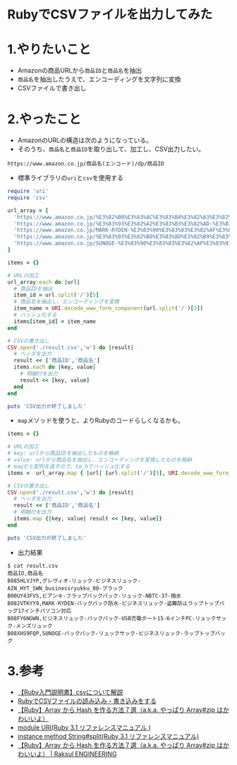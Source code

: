 # RubyでCSVファイルを出力してみた

# 1.やりたいこと
- Amazonの商品URLから`商品ID`と`商品名`を抽出
- `商品名`を抽出したうえで、エンコーディングを文字列に変換
- CSVファイルで書き出し

# 2.やったこと
- AmazonのURLの構造は次のようになっている。
- そのうち、`商品名`と`商品ID`を取り出して、加工し、CSV出力したい。
```Ruby：URLの構造
https://www.amazon.co.jp/商品名(エンコード)/dp/商品ID
```
- 標準ライブラリの`uri`と`csv`を使用する
```Ruby:output_csv.rb
require 'uri'
require 'csv'

url_array = [
  'https://www.amazon.co.jp/%E3%82%B0%E3%83%AC%E3%83%B4%E3%82%A3%E3%82%AA-%E3%83%AA%E3%83%A5%E3%83%83%E3%82%AF-%E3%83%93%E3%82%B8%E3%83%8D%E3%82%B9%E3%83%AA%E3%83%A5%E3%83%83%E3%82%AF-AIN_HYT_SWN_businessryukku_00-%E3%83%96%E3%83%A9%E3%83%83%E3%82%AF/dp/B085HLVJYP',
  'https://www.amazon.co.jp/%E3%83%93%E3%82%A2%E3%83%B3%E3%82%AD-%E3%83%95%E3%83%A9%E3%83%83%E3%83%97%E3%83%90%E3%83%83%E3%82%AF%E3%83%91%E3%83%83%E3%82%AF-%E3%83%AA%E3%83%A5%E3%83%83%E3%82%AF-NBTC-37-%E6%92%A5%E6%B0%B4/dp/B00UY43FVS',
  'https://www.amazon.co.jp/MARK-RYDEN-%E3%83%90%E3%83%83%E3%82%AF%E3%83%91%E3%83%83%E3%82%AF%E9%98%B2%E6%B0%B4-%E3%83%93%E3%82%B8%E3%83%8D%E3%82%B9%E3%83%AA%E3%83%A5%E3%83%83%E3%82%AF-%E7%9B%97%E9%9B%A3%E9%98%B2%E6%AD%A2%E3%83%A9%E3%83%83%E3%83%97%E3%83%88%E3%83%83%E3%83%97%E3%83%90%E3%83%83%E3%82%B017%E3%82%A4%E3%83%B3%E3%83%81%E3%83%91%E3%82%BD%E3%82%B3%E3%83%B3%E5%AF%BE%E5%BF%9C/dp/B082VTKYY9',
  'https://www.amazon.co.jp/%E3%83%93%E3%82%B8%E3%83%8D%E3%82%B9%E3%83%AA%E3%83%A5%E3%83%83%E3%82%AF-%E3%83%90%E3%83%83%E3%82%AF%E3%83%91%E3%83%83%E3%82%AF-USB%E5%85%85%E9%9B%BB%E3%83%9D%E3%83%BC%E3%83%8815-6%E3%82%A4%E3%83%B3%E3%83%81PC-%E3%83%AA%E3%83%A5%E3%83%83%E3%82%AF%E3%82%B5%E3%83%83%E3%82%AF-%E3%83%A1%E3%83%B3%E3%82%BA%E3%83%AA%E3%83%A5%E3%83%83%E3%82%AF/dp/B08FY6NGWN',
  'https://www.amazon.co.jp/SUNOGE-%E3%83%90%E3%83%83%E3%82%AF%E3%83%91%E3%83%83%E3%82%AF-%E3%83%AA%E3%83%A5%E3%83%83%E3%82%AF%E3%82%B5%E3%83%83%E3%82%AF-%E3%83%93%E3%82%B8%E3%83%8D%E3%82%B9%E3%83%AA%E3%83%A5%E3%83%83%E3%82%AF-%E3%83%A9%E3%83%83%E3%83%97%E3%83%88%E3%83%83%E3%83%97%E3%83%90%E3%83%83%E3%82%B0/dp/B08XHS9FQP'
]

items = {}

# URLの加工
url_array.each do |url|
  # 商品IDを抽出
  item_id = url.split('/')[5]
  # 商品名を抽出し、エンコーディングを変換
  item_name = URI.decode_www_form_component(url.split('/')[3])
  # ハッシュ化する
  items[item_id] = item_name 
end

# CSVの書き出し
CSV.open('./result.csv','w') do |result|
  # ヘッダを出力
  result << ['商品ID','商品名']
  items.each do |key, value|
    # 明細行を出力
    result << [key, value]
  end
end

puts 'CSV出力が終了しました'
```
- ```map```メソッドを使うと、よりRubyのコードらしくなるかも。
```Ruby:output_csv.rb
items = {}

# URLの加工
# key: urlから商品IDを抽出したものを格納
# value: urlから商品名を抽出し、エンコーディングを変換したものを格納
# mapだと配列を返すので、to_hでハッシュ化する
items =  url_array.map { |url| [url.split('/')[5], URI.decode_www_form_component(url.split('/')[3])] }.to_h

# CSVの書き出し
CSV.open('./result.csv','w') do |result|
  # ヘッダを出力
  result << ['商品ID','商品名']
  # 明細行を出力
  items.map {|key, value| result << [key, value]} 
end

puts 'CSV出力が終了しました'
```
- 出力結果
```shell:terminal
$ cat result.csv
商品ID,商品名
B085HLVJYP,グレヴィオ-リュック-ビジネスリュック-AIN_HYT_SWN_businessryukku_00-ブラック
B00UY43FVS,ビアンキ-フラップバックパック-リュック-NBTC-37-撥水
B082VTKYY9,MARK-RYDEN-バックパック防水-ビジネスリュック-盗難防止ラップトップバッグ17インチパソコン対応
B08FY6NGWN,ビジネスリュック-バックパック-USB充電ポート15-6インチPC-リュックサック-メンズリュック
B08XHS9FQP,SUNOGE-バックパック-リュックサック-ビジネスリュック-ラップトップバッグ
```

# 3.参考
- [【Ruby入門説明書】csvについて解説](https://web-camp.io/magazine/archives/16802)
- [RubyでCSVファイルの読み込み・書き込みをする](https://uxmilk.jp/19202)
- [【Ruby】Array から Hash を作る方法７選（a.k.a. やっぱり Array#zip はかわいいよ）](https://tech.raksul.com/2018/02/06/ruby_array_to_hash/)
- [module URI(Ruby 3.1 リファレンスマニュアル )](https://docs.ruby-lang.org/ja/latest/class/URI.html)
- [instance method String#split(Ruby 3.1 リファレンスマニュアル)](https://docs.ruby-lang.org/ja/latest/method/String/i/split.html)
- [【Ruby】Array から Hash を作る方法７選（a.k.a. やっぱり Array#zip はかわいいよ） | Raksul ENGINEERING](https://tech.raksul.com/2018/02/06/ruby_array_to_hash/)

